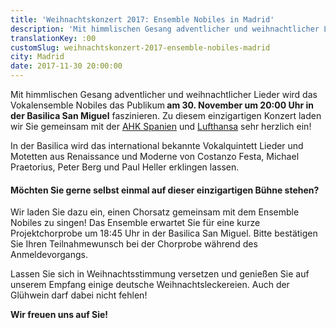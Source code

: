 ```yaml
---
title: 'Weihnachtskonzert 2017: Ensemble Nobiles in Madrid'
description: 'Mit himmlischen Gesang adventlicher und weihnachtlicher Lieder wird das Vokalensemble Nobiles das Publikum am 30. November um 20:00 Uhr in der Basilica San Miguel faszinieren. '
translationKey: :00
customSlug: weihnachtskonzert-2017-ensemble-nobiles-madrid
city: Madrid
date: 2017-11-30 20:00:00
---
```


Mit himmlischen Gesang adventlicher und weihnachtlicher Lieder wird das Vokalensemble Nobiles das Publikum<strong> am 30. November um 20:00 Uhr in der Basilica San Miguel</strong> faszinieren. Zu diesem einzigartigen Konzert laden wir Sie gemeinsam mit der <a href="https://www.ahk.es/es/" target="_blank" rel="nofollow noopener noreferrer" rel="noopener">AHK Spanien</a> und <a href="https://www.lufthansa.com/es/es/Homepage" target="_blank" rel="nofollow noopener noreferrer" rel="noopener">Lufthansa</a> sehr herzlich ein!

In der Basilica wird das international bekannte Vokalquintett Lieder und Motetten aus Renaissance und Moderne von Costanzo Festa, Michael Praetorius, Peter Berg und Paul Heller erklingen lassen. <h4>Möchten Sie gerne selbst einmal auf dieser einzigartigen Bühne stehen?</h4> Wir laden Sie dazu ein, einen Chorsatz gemeinsam mit dem Ensemble Nobiles zu singen! Das Ensemble erwartet Sie für eine kurze Projektchorprobe um 18:45 Uhr in der Basilica San Miguel. Bitte bestätigen Sie Ihren Teilnahmewunsch bei der Chorprobe während des Anmeldevorgangs.

Lassen Sie sich in Weihnachtsstimmung versetzen und genießen Sie auf unserem Empfang einige deutsche Weihnachtsleckereien. Auch der Glühwein darf dabei nicht fehlen!

<strong>Wir freuen uns auf Sie!</strong>
